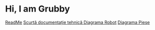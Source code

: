 # Hi, I am Grubby

[ReadMe](https://github.com/user-attachments/files/20499934/ReadMe.pdf)
[Scurtă documentație tehnică ](https://github.com/user-attachments/files/20499938/Scurta.documentatie.tehnica.Grubby.pdf)
[Diagrama Robot](https://github.com/user-attachments/files/20499939/Diagrama.Robot.Olimpiada.pdf)
[Diagrama Piese](https://github.com/user-attachments/assets/719c8333-2086-4d37-8806-34157d0ff08b)
